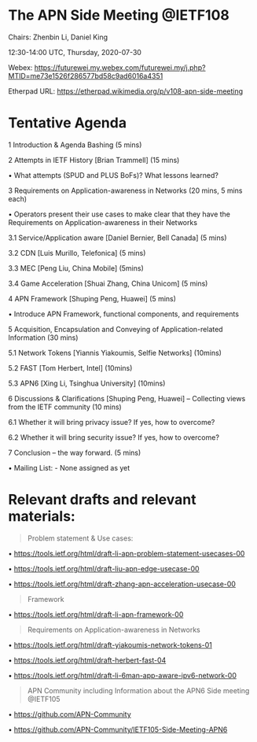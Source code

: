 # The APN Side Meeting @IETF108

Chairs: Zhenbin Li, Daniel King

12:30-14:00 UTC, Thursday, 2020-07-30

Webex: https://futurewei.my.webex.com/futurewei.my/j.php?MTID=me73e1526f286577bd58c9ad6016a4351

Etherpad URL: https://etherpad.wikimedia.org/p/v108-apn-side-meeting

# Tentative Agenda

1	Introduction & Agenda Bashing (5 mins)

2	Attempts in IETF History [Brian Trammell] (15 mins)

  •	What attempts (SPUD and PLUS BoFs)? What lessons learned?

3	Requirements on Application-awareness in Networks (20 mins, 5 mins each)

  •	Operators present their use cases to make clear that they have the Requirements on Application-awareness in their Networks
  
3.1	 Service/Application aware [Daniel Bernier, Bell Canada] (5 mins)
  
3.2	 CDN [Luis Murillo, Telefonica] (5 mins)
  
3.3  MEC [Peng Liu, China Mobile] (5mins)
  
3.4	 Game Acceleration [Shuai Zhang, China Unicom] (5 mins)

4	APN Framework [Shuping Peng, Huawei] (5 mins)

  •	Introduce APN Framework, functional components, and requirements

5	Acquisition, Encapsulation and Conveying of Application-related Information (30 mins) 

5.1	 Network Tokens [Yiannis Yiakoumis, Selfie Networks] (10mins)
  
5.2  FAST [Tom Herbert, Intel] (10mins)
  
5.3  APN6 [Xing Li, Tsinghua University] (10mins)

6	Discussions & Clarifications [Shuping Peng, Huawei] – Collecting views from the IETF community (10 mins)

6.1	 Whether it will bring privacy issue? If yes, how to overcome?
  
6.2	 Whether it will bring security issue? If yes, how to overcome?

7	Conclusion – the way forward. (5 mins)

•	Mailing List: - None assigned as yet

#	Relevant drafts and relevant materials: 

>	Problem statement & Use cases: 
  
  •	https://tools.ietf.org/html/draft-li-apn-problem-statement-usecases-00
  
  •	https://tools.ietf.org/html/draft-liu-apn-edge-usecase-00
  
  •	https://tools.ietf.org/html/draft-zhang-apn-acceleration-usecase-00

>	Framework
 
  •	https://tools.ietf.org/html/draft-li-apn-framework-00

>	Requirements on Application-awareness in Networks

  •	https://tools.ietf.org/html/draft-yiakoumis-network-tokens-01

  •	https://tools.ietf.org/html/draft-herbert-fast-04

  •	https://tools.ietf.org/html/draft-li-6man-app-aware-ipv6-network-00

>	APN Community including Information about the APN6 Side meeting @IETF105

  •	https://github.com/APN-Community
  
  •	https://github.com/APN-Community/IETF105-Side-Meeting-APN6

